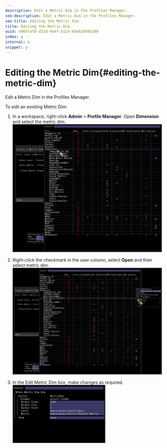 ```yaml
---
description: Edit a Metric Dim in the Profiles Manager.
seo-description: Edit a Metric Dim in the Profiles Manager.
seo-title: Editing the Metric Dim
title: Editing the Metric Dim
uuid: e905faf8-d32d-4e9f-b1cb-6beb2b94b188
index: y
internal: n
snippet: y
---
```


# Editing the Metric Dim{#editing-the-metric-dim}

Edit a Metric Dim in the Profiles Manager.

To edit an existing Metric Dim:

1. In a workspace, right-click **Admin** > **Profile Manager**. Open **Dimension** and select the metric dim. ![](assets/6_4_workstation_metricdim_edit.png)

1. Right-click the checkmark in the user column, select **Open** and then select metric dim. ![](assets/6_4_workstation_metricdim_edit_profile.png)

1. In the Edit Metric Dim box, make changes as required. ![](assets/6_4_workstation_metricdim_edit_metricdim.png)

